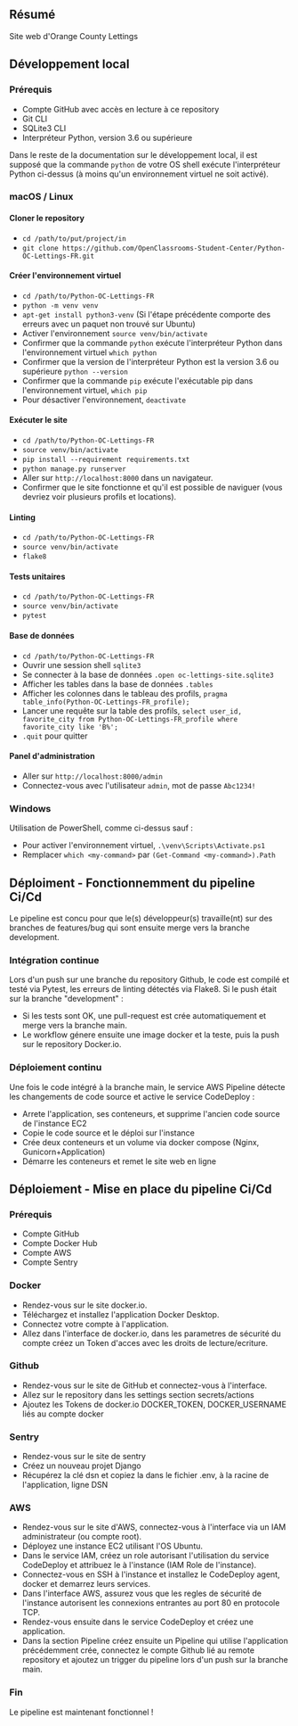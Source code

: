 ## Résumé

Site web d'Orange County Lettings

## Développement local

### Prérequis

- Compte GitHub avec accès en lecture à ce repository
- Git CLI
- SQLite3 CLI
- Interpréteur Python, version 3.6 ou supérieure

Dans le reste de la documentation sur le développement local, il est supposé que la commande `python` de votre OS shell exécute l'interpréteur Python ci-dessus (à moins qu'un environnement virtuel ne soit activé).

### macOS / Linux

#### Cloner le repository

- `cd /path/to/put/project/in`
- `git clone https://github.com/OpenClassrooms-Student-Center/Python-OC-Lettings-FR.git`

#### Créer l'environnement virtuel

- `cd /path/to/Python-OC-Lettings-FR`
- `python -m venv venv`
- `apt-get install python3-venv` (Si l'étape précédente comporte des erreurs avec un paquet non trouvé sur Ubuntu)
- Activer l'environnement `source venv/bin/activate`
- Confirmer que la commande `python` exécute l'interpréteur Python dans l'environnement virtuel
`which python`
- Confirmer que la version de l'interpréteur Python est la version 3.6 ou supérieure `python --version`
- Confirmer que la commande `pip` exécute l'exécutable pip dans l'environnement virtuel, `which pip`
- Pour désactiver l'environnement, `deactivate`

#### Exécuter le site

- `cd /path/to/Python-OC-Lettings-FR`
- `source venv/bin/activate`
- `pip install --requirement requirements.txt`
- `python manage.py runserver`
- Aller sur `http://localhost:8000` dans un navigateur.
- Confirmer que le site fonctionne et qu'il est possible de naviguer (vous devriez voir plusieurs profils et locations).

#### Linting

- `cd /path/to/Python-OC-Lettings-FR`
- `source venv/bin/activate`
- `flake8`

#### Tests unitaires

- `cd /path/to/Python-OC-Lettings-FR`
- `source venv/bin/activate`
- `pytest`

#### Base de données

- `cd /path/to/Python-OC-Lettings-FR`
- Ouvrir une session shell `sqlite3`
- Se connecter à la base de données `.open oc-lettings-site.sqlite3`
- Afficher les tables dans la base de données `.tables`
- Afficher les colonnes dans le tableau des profils, `pragma table_info(Python-OC-Lettings-FR_profile);`
- Lancer une requête sur la table des profils, `select user_id, favorite_city from
  Python-OC-Lettings-FR_profile where favorite_city like 'B%';`
- `.quit` pour quitter

#### Panel d'administration

- Aller sur `http://localhost:8000/admin`
- Connectez-vous avec l'utilisateur `admin`, mot de passe `Abc1234!`

### Windows

Utilisation de PowerShell, comme ci-dessus sauf :

- Pour activer l'environnement virtuel, `.\venv\Scripts\Activate.ps1` 
- Remplacer `which <my-command>` par `(Get-Command <my-command>).Path`

## Déploiment - Fonctionnemment du pipeline Ci/Cd
Le pipeline est concu pour que le(s) développeur(s) travaille(nt) sur des branches de features/bug qui sont ensuite merge vers la branche development.

### Intégration continue
Lors d'un push sur une branche du repository Github, le code est compilé et testé via Pytest, les erreurs de linting détectés via Flake8.
Si le push était sur la branche "development" :
- Si les tests sont OK, une pull-request est crée automatiquement et merge vers la branche main.
- Le workflow génere ensuite une image docker et la teste, puis la push sur le repository Docker.io.

### Déploiement continu
Une fois le code intégré à la branche main, le service AWS Pipeline détecte les changements de code source et active le service CodeDeploy :
- Arrete l'application, ses conteneurs, et supprime l'ancien code source de l'instance EC2
- Copie le code source et le déploi sur l'instance
- Crée deux conteneurs et un volume via docker compose (Nginx, Gunicorn+Application)
- Démarre les conteneurs et remet le site web en ligne

## Déploiement - Mise en place du pipeline Ci/Cd
### Prérequis
- Compte GitHub
- Compte Docker Hub
- Compte AWS
- Compte Sentry

### Docker
-  Rendez-vous sur le site docker.io.
-  Téléchargez et installez l'application Docker Desktop.
-  Connectez votre compte à l'application.
-  Allez dans l'interface de docker.io, dans les parametres de sécurité du compte créez un Token d'acces avec les droits de lecture/ecriture.

### Github
- Rendez-vous sur le site de GitHub et connectez-vous à l'interface.
- Allez sur le repository dans les settings section secrets/actions
- Ajoutez les Tokens de docker.io DOCKER_TOKEN, DOCKER_USERNAME liés au compte docker

### Sentry
- Rendez-vous sur le site de sentry
- Créez un nouveau projet Django
- Récupérez la clé dsn et copiez la dans le fichier .env, à la racine de l'application, ligne DSN

### AWS
- Rendez-vous sur le site d'AWS, connectez-vous à l'interface via un IAM administrateur (ou compte root).
- Déployez une instance EC2 utilisant l'OS Ubuntu.
- Dans le service IAM, créez un role autorisant l'utilisation du service CodeDeploy et attribuez le à l'instance (IAM Role de l'instance).
- Connectez-vous en SSH à l'instance et installez le CodeDeploy agent, docker et demarrez leurs services.
- Dans l'interface AWS, assurez vous que les regles de sécurité de l'instance autorisent les connexions entrantes au port 80 en protocole TCP.
- Rendez-vous ensuite dans le service CodeDeploy et créez une application.
- Dans la section Pipeline créez ensuite un Pipeline qui utilise l'application précédemment crée, connectez le compte Github lié au remote repository et ajoutez un trigger du pipeline lors d'un push sur la branche main.


### Fin
Le pipeline est maintenant fonctionnel !

